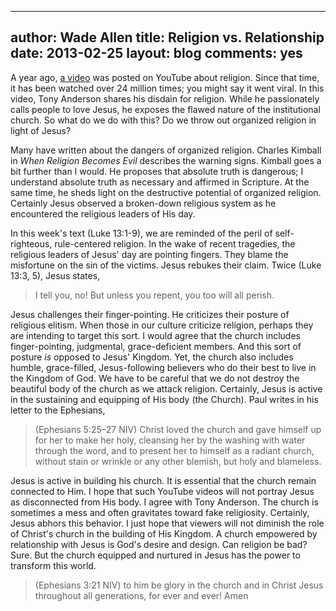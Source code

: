  ---
author: Wade Allen
title: Religion vs. Relationship
date: 2013-02-25
layout: blog
comments: yes
---

A year ago, [a video](http://www.youtube.com/watch?v=1IAhDGYlpqY) was posted on YouTube about religion. Since that time, it has been watched over 24 million times; you might say it went viral. In this video, Tony Anderson shares his disdain for religion. While he passionately calls people to love Jesus, he exposes the flawed nature of the institutional church. So what do we do with this? Do we throw out organized religion in light of Jesus?

Many have written about the dangers of organized religion. Charles Kimball in *When Religion Becomes Evil* describes the warning signs. Kimball goes a bit further than I would. He proposes that absolute truth is dangerous; I understand absolute truth as necessary and affirmed in Scripture.  At the same time, he sheds light on the destructive potential of organized religion. Certainly Jesus observed a broken-down religious system as he encountered the religious leaders of His day.

In this week's text (Luke 13:1-9), we are reminded of the peril of self-righteous, rule-centered religion. In the wake of recent tragedies, the religious leaders of Jesus' day are pointing fingers. They blame the misfortune on the sin of the victims. Jesus rebukes their claim. Twice (Luke 13:3, 5), Jesus states,

>I tell you, no! But unless you repent, you too will all perish.

Jesus challenges their finger-pointing. He criticizes their posture of religious elitism. When those in our culture criticize religion, perhaps they are intending to target this sort. I would agree that the church includes finger-pointing, judgmental, grace-deficient members. And this sort of posture *is* opposed to Jesus' Kingdom. Yet, the church also includes humble, grace-filled, Jesus-following believers who do their best to live in the Kingdom of God. We have to be careful that we do not destroy the beautiful body of the church as we attack religion. Certainly, Jesus is active in the sustaining and equipping of His body (the Church). Paul writes in his letter to the Ephesians,

>(Ephesians 5:25–27 NIV) Christ loved the church and gave himself up for her to make her holy, cleansing her by the washing with water through the word, and to present her to himself as a radiant church, without stain or wrinkle or any other blemish, but holy and blameless.

Jesus is active in building his church. It is essential that the church remain connected to Him. I hope that such YouTube videos will not portray Jesus as disconnected from His body. I agree with Tony Anderson. The church is sometimes a mess and often gravitates toward fake religiosity. Certainly, Jesus abhors this behavior. I just hope that viewers will not diminish the role of Christ's church in the building of His Kingdom. A church empowered by relationship with Jesus is God's desire and design. Can religion be bad? Sure. But the church equipped and nurtured in Jesus has the power to transform this world.

>(Ephesians 3:21 NIV) to him be glory in the church and in Christ Jesus throughout all generations, for ever and ever! Amen

